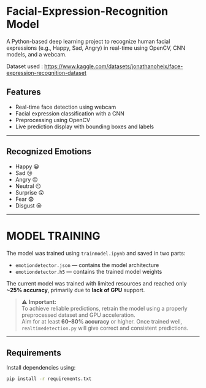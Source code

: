 # Facial-Expression-Recognition Model

A Python-based deep learning project to recognize human facial expressions (e.g., Happy, Sad, Angry) in real-time using OpenCV, CNN models, and a webcam.

Dataset used : https://www.kaggle.com/datasets/jonathanoheix/face-expression-recognition-dataset

## Features

- Real-time face detection using webcam
- Facial expression classification with a CNN
- Preprocessing using OpenCV
- Live prediction display with bounding boxes and labels

---

## Recognized Emotions

- Happy 😀  
- Sad 😢  
- Angry 😠  
- Neutral 😐  
- Surprise 😲  
- Fear 😨  
- Disgust 😒

---

# MODEL TRAINING
The model was trained using `trainmodel.ipynb` and saved in two parts:

- `emotiondetector.json` — contains the model architecture
- `emotiondetector.h5` — contains the trained model weights

The current model was trained with limited resources and reached only **~25% accuracy**, primarily due to **lack of GPU** support.

> ⚠️ **Important:**  
> To achieve reliable predictions, retrain the model using a properly preprocessed dataset and GPU acceleration.  
> Aim for at least **60–80% accuracy** or higher. Once trained well, `realtimedetection.py` will give correct and consistent predictions.


---

## Requirements

Install dependencies using:

```bash
pip install -r requirements.txt 
